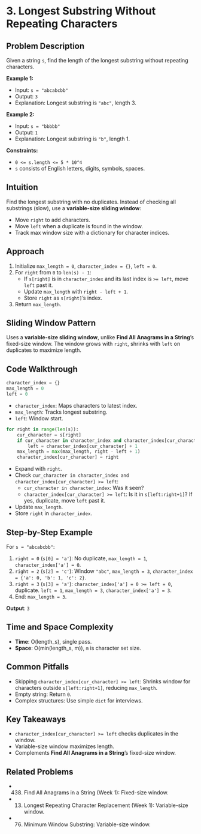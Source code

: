 # 3. Longest Substring Without Repeating Characters

## Problem Description
Given a string `s`, find the length of the longest substring without repeating characters.

**Example 1:**
- Input: `s = "abcabcbb"`
- Output: `3`
- Explanation: Longest substring is `"abc"`, length 3.

**Example 2:**
- Input: `s = "bbbbb"`
- Output: `1`
- Explanation: Longest substring is `"b"`, length 1.

**Constraints:**
- `0 <= s.length <= 5 * 10^4`
- `s` consists of English letters, digits, symbols, spaces.

## Intuition
Find the longest substring with no duplicates. Instead of checking all substrings (slow), use a **variable-size sliding window**:
- Move `right` to add characters.
- Move `left` when a duplicate is found in the window.
- Track max window size with a dictionary for character indices.

## Approach
1. Initialize `max_length = 0`, `character_index = {}`, `left = 0`.
2. For `right` from `0` to `len(s) - 1`:
   - If `s[right]` is in `character_index` and its last index is `>= left`, move `left` past it.
   - Update `max_length` with `right - left + 1`.
   - Store `right` as `s[right]`’s index.
3. Return `max_length`.

## Sliding Window Pattern
Uses a **variable-size sliding window**, unlike **Find All Anagrams in a String**’s fixed-size window. The window grows with `right`, shrinks with `left` on duplicates to maximize length.

## Code Walkthrough
```python
character_index = {}
max_length = 0
left = 0
```
- `character_index`: Maps characters to latest index.
- `max_length`: Tracks longest substring.
- `left`: Window start.

```python
for right in range(len(s)):
    cur_character = s[right]
    if cur_character in character_index and character_index[cur_character] >= left:
        left = character_index[cur_character] + 1
    max_length = max(max_length, right - left + 1)
    character_index[cur_character] = right
```
- Expand with `right`.
- Check `cur_character in character_index and character_index[cur_character] >= left`:
  - `cur_character in character_index`: Was it seen?
  - `character_index[cur_character] >= left`: Is it in `s[left:right+1]`? If yes, duplicate, move `left` past it.
- Update `max_length`.
- Store `right` in `character_index`.

## Step-by-Step Example
For `s = "abcabcbb"`:
1. `right = 0` (`s[0] = 'a'`): No duplicate, `max_length = 1`, `character_index['a'] = 0`.
2. `right = 2` (`s[2] = 'c'`): Window `"abc"`, `max_length = 3`, `character_index = {'a': 0, 'b': 1, 'c': 2}`.
3. `right = 3` (`s[3] = 'a'`): `character_index['a'] = 0 >= left = 0`, duplicate. `left = 1`, `max_length = 3`, `character_index['a'] = 3`.
4. End: `max_length = 3`.

**Output**: `3`

## Time and Space Complexity
- **Time**: O(length_s), single pass.
- **Space**: O(min(length_s, m)), `m` is character set size.

## Common Pitfalls
- Skipping `character_index[cur_character] >= left`: Shrinks window for characters outside `s[left:right+1]`, reducing `max_length`.
- Empty string: Return `0`.
- Complex structures: Use simple `dict` for interviews.

## Key Takeaways
- `character_index[cur_character] >= left` checks duplicates in the window.
- Variable-size window maximizes length.
- Complements **Find All Anagrams in a String**’s fixed-size window.

## Related Problems
- 438. Find All Anagrams in a String (Week 1): Fixed-size window.
- 13. Longest Repeating Character Replacement (Week 1): Variable-size window.
- 76. Minimum Window Substring: Variable-size window.